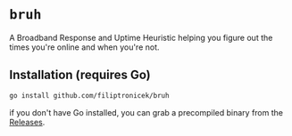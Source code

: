 # `bruh`

A Broadband Response and Uptime Heuristic helping you figure out the times you're online and when you're not.

## Installation (requires Go)

```bash
go install github.com/filiptronicek/bruh
```

if you don't have Go installed, you can grab a precompiled binary from the [Releases](https://github.com/filiptronicek/bruh/releases).
